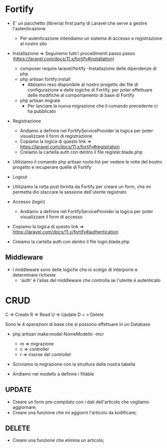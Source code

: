 # Fortify
- E' un pacchetto (libreria) first party di Laravel che serve a gestire l'autenticazione
  - Per autenticazione intendiamo un sistema di accesso e registrazione al nostro sito


- Installazione => Seguiremo tutti i procedimenti passo passo (https://laravel.com/docs/11.x/fortify#installation)
  - composer require laravel/fortify
    -Installazione delle dipendenze di php
  - php artisan fortify:install
    - Abbiamo reso disponibile al nostro progetto dei file di configurazione e delle logiche di Fortify, per poter effettuare delle modifiche al comportamento di base di Fortify 
  - php artisan migrate
    - Per lanciare la nuova migrazione che il comando precedente ci ha pubblicato

- Registrazione
  - Andiamo a definire nel FortifyServiceProvider la logica per poter visualizzare il form di registrazione
  - Copiamo la logica di questo link => https://laravel.com/docs/11.x/fortify#registration
  - Creiamo la cartella auth con dentro il file register.blade.php

 - Utiliziamo il comando php artisan route:list per vedere le rotte del bostro progetto e recuperare quelle di Fortify 

 - Logout
  - Utiliziamo la rotta post fornita da Fortify per creare un form, che mi permetta dio staccare la sessione dell'utente registrato

- Accesso (login)
  - Andiamo a definire nel FortifyServiceProvider la logica per poter visualizzare il form di accesso
 - Copiamo la logica di questo link => https://laravel.com/docs/11.x/fortify#authentication
  - Creiamo la cartella auth con dentro il file login.blade.php

## Middleware
- I middleware sono delle logiche che io scelgo di interporre e determinare richeste
  - 'auth' è l'alias del middleware che controlla se l'utente è autenticato












# CRUD

C => Create
R => Read
U => Update
D = > Delete

Sono le 4 operazioni di base che si possono effettuare in un Database

- php artisan make:model NomeModello -mcr
  - m => migrazione
  - c => controller
  - r => risorse del controller

- Scriviamo la migrazione con la struttura della nostra tabella
- Andiamo nel modello a definire i fillable

## UPDATE

- Creare un form pre-compilato con i dati dell'articolo che vogliamo aggiornare;
- Creare una funzione che mi aggiorni l'articolo da kodificare;

## DELETE

- Creare una funzione che elimina un articolo;
